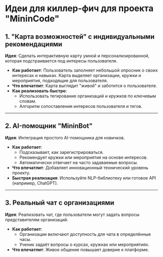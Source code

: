 # Идеи для киллер-фич для проекта "MininCode"

## 1. "Карта возможностей" с индивидуальными рекомендациями
**Идея**: Сделать интерактивную карту умной и персонализированной, которая подстраивается под интересы пользователя.

- **Как работает**: Пользователь заполняет небольшой опросник о своих интересах и навыках. Карта выделяет организации, кружки и мероприятия, подходящие для пользователя.
- **Что впечатлит**: Карта выглядит "живой" и заботится о пользователе.
- **Как реализовать быстро**:
    - Использовать тегирование организаций и кружков по ключевым словам.
    - Алгоритм сопоставления интересов пользователя и тегов.

---

## 2. AI-помощник "MininBot"
**Идея**: Интеграция простого AI-помощника для новичков.

- **Как работает**:
    - Подсказывает, как зарегистрироваться.
    - Рекомендует кружки или мероприятия на основе интересов.
    - Автоматически отвечает на часто задаваемые вопросы.
- **Что впечатлит**: Добавляет инновационный технический уровень проекту.
- **Быстрая реализация**: Используйте NLP-библиотеку или готовое API (например, ChatGPT).

---

## 3. Реальный чат с организациями
**Идея**: Реализовать чат, где пользователи могут задать вопросы представителям организаций.

- **Как работает**:
    - Организации включают доступность для чата в определённые часы.
    - Ученик задаёт вопросы о курсах, кружках или мероприятиях.
- **Что впечатлит**: Живое общение повышает доверие к платформе.
